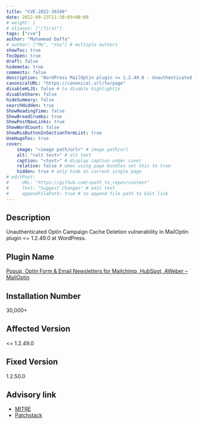```yaml
---
title: "CVE-2022-36340"
date: 2022-09-23T11:30:03+00:00
# weight: 1
# aliases: ["/first"]
tags: ["cve"]
author: "Muhammad Daffa"
# author: ["Me", "You"] # multiple authors
showToc: true
TocOpen: true
draft: false
hidemeta: true
comments: false
description: "WordPress MailOptin plugin <= 1.2.49.0 - Unauthenticated Optin Campaign Cache Deletion"
canonicalURL: "https://canonical.url/to/page"
disableHLJS: false # to disable highlightjs
disableShare: false
hideSummary: false
searchHidden: true
ShowReadingTime: false
ShowBreadCrumbs: true
ShowPostNavLinks: true
ShowWordCount: false
ShowRssButtonInSectionTermList: true
UseHugoToc: true
cover:
    image: "<image path/url>" # image path/url
    alt: "<alt text>" # alt text
    caption: "<text>" # display caption under cover
    relative: false # when using page bundles set this to true
    hidden: true # only hide on current single page
# editPost:
#     URL: "https://github.com/<path_to_repo>/content"
#     Text: "Suggest Changes" # edit text
#     appendFilePath: true # to append file path to Edit link
---
```

## Description
Unauthenticated Optin Campaign Cache Deletion vulnerability in MailOptin plugin <= 1.2.49.0 at WordPress.

## Plugin Name
[Popup, Optin Form & Email Newsletters for Mailchimp, HubSpot, AWeber – MailOptin](https://wordpress.org/plugins/mailoptin/)

## Installation Number
30,000+

## Affected Version
<= 1.2.49.0

## Fixed Version
1.2.50.0

## Advisory link
  * [MITRE](https://cve.mitre.org/cgi-bin/cvename.cgi?name=CVE-2022-36340)
  * [Patchstack](https://patchstack.com/database/vulnerability/mailoptin/wordpress-mailoptin-plugin-1-2-49-0-unauthenticated-optin-campaign-cache-deletion-vulnerability)
